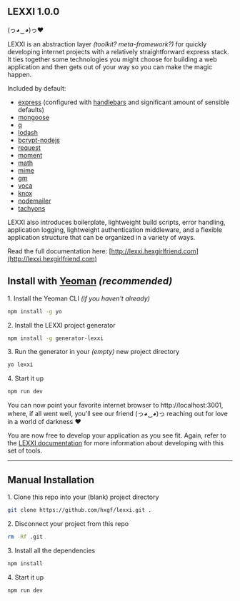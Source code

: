 ## LEXXI 1.0.0

(っ◕‿◕)っ♥

LEXXI is an abstraction layer *(toolkit? meta-framework?)* for quickly developing internet projects with a relatively straightforward express stack. It ties together some technologies you might choose for building a web application and then gets out of your way so you can make the magic happen.

Included by default:
- [express](http://expressjs.com/) (configured with [handlebars](http://handlebarsjs.com/) and significant amount of sensible defaults)
- [mongoose](http://mongoosejs.com/)
- [q](https://github.com/kriskowal/q)
- [lodash](https://lodash.com/)
- [bcrypt-nodejs](https://www.npmjs.com/package/bcrypt-nodejs)
- [request](https://github.com/request/request)
- [moment](http://momentjs.com/)
- [math](http://mathjs.org/)
- [mime](https://github.com/broofa/node-mime)
- [gm](http://aheckmann.github.io/gm/)
- [voca](https://vocajs.com/)
- [knox](https://github.com/Automattic/knox)
- [nodemailer](https://nodemailer.com/)
- [tachyons](http://tachyons.io/)


LEXXI also introduces boilerplate, lightweight build scripts, error handling, application logging, lightweight authentication middleware, and a flexible application structure that can be organized in a variety of ways.

Read the full documentation here: [http://lexxi.hexgirlfriend.com](http://lexxi.hexgirlfriend.com)


## Install with [Yeoman](http://yeoman.io/) *(recommended)*

1\. Install the Yeoman CLI *(if you haven't already)*
```bash
npm install -g yo
```

2\. Install the LEXXI project generator
```bash
npm install -g generator-lexxi
```

3\. Run the generator in your *(empty)* new project directory
```bash
yo lexxi
```

4\. Start it up
```bash
npm run dev
```

You can now point your favorite internet browser to http://localhost:3001, where, if all went well, you'll see our friend (っ◕‿◕)っ reaching out for love in a world of darkness ♥

You are now free to develop your application as you see fit. Again, refer to the [LEXXI documentation](http://lexxi.hexgirlfriend.com) for more information about developing with this set of tools.

--------------------------------------------------

## Manual Installation

1\. Clone this repo into your (blank) project directory
```bash
git clone https://github.com/hxgf/lexxi.git .
```

2\. Disconnect your project from this repo
```bash
rm -Rf .git
```

3\. Install all the dependencies
```bash
npm install
```

4\. Start it up
```bash
npm run dev
```
